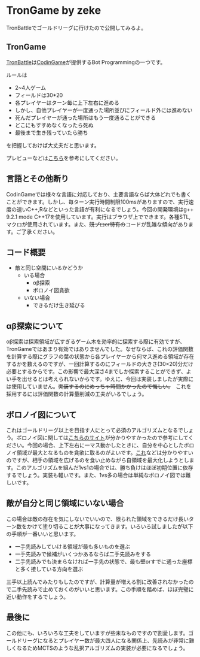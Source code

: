 # TronGame by zeke

TronBattleでゴールドリーグに行けたので公開してみるよ。

## TronGame

[TronBattle](https://www.codingame.com/multiplayer/bot-programming/tron-battle)は[CodinGame](https://www.codingame.com/home)が提供するBot Programmingの一つです。

ルールは
- 2~4人ゲーム
- フィールドは30*20
- 各プレイヤーはターン毎に上下左右に進める
- しかし、自他プレイヤーが一度通った場所並びにフィールド外には進めない
- 死んだプレイヤーが通った場所はもう一度通ることができる
- どこにもすすめなくなったら死ぬ
- 最後まで生き残っていたら勝ち

を把握しておけば大丈夫だと思います。

プレビューなどは[こちら](https://www.codingame.com/replay/480039590
)を参考にしてください。


## 言語とその他断り

CodinGameでは様々な言語に対応しており、主要言語ならば大体どれでも書くことができます。しかし、毎ターン実行時間制限100msがありますので、実行速度の速いC++,Rなどといった言語が有利になるでしょう。今回の開発環境はg++ 9.2.1 mode C++17を使用しています。実行はブラウザ上でできます。各種STL,マクロが使用されています。また、~~競プロer特有の~~コードが乱雑な傾向があります。ご了承ください。


## コード概要

- 敵と同じ空間にいるかどうか
    - いる場合
        - αβ探索
        - ボロノイ図貪欲
    - いない場合
        - できるだけ生き延びる


## αβ探索について

αβ探索は探索領域が広すぎるゲーム木を効率的に探索する際に有効ですが、TronGameではあまり有効ではありませんでした。なぜならば、これの評価関数を計算する際にグラフの葉の状態から各プレイヤーから何マス進める領域が存在するかを数えるのですが、一回計算するのにフィールドの大きさ(30×20)分だけ必要とするからです。この影響で最大深さ4までしか探索することができず、よい手を出せるとは考えられないからです。ゆえに、今回は実装しましたが実際には使用していません。~~実装するのにめっちゃ時間かかったので悔しい。~~　これを採用するには評価関数の計算量削減の工夫がいるでしょう。

## ボロノイ図について

これはゴールドリーグ以上を目指す人にとって必須のアルゴリズムとなるでしょう。ボロノイ図に関しては[こちらのサイト](http://www.ics.kagoshima-u.ac.jp/~fuchida/edu/algorithm/voronoi-diagram/voronoi-diagram.html)が分かりやすかったので参考にしてください。今回の場合、上下左右に一マス動かしたときに、自分を中心としたボロノイ領域が最大となるものを貪欲に取るのがよいです。[これ](https://www.codingame.com/replay/480065627
)などは分かりやすいのですが、相手の領域を広げるのを食い止めながら自領域を最大化しようとします。このアルゴリズムを組んだ1vs1の場合では、勝ち負けはほぼ初期位置に依存するでしょう。実装も軽いです。また、1vs多の場合は単純なボロノイ図では難しいです。

## 敵が自分と同じ領域にいない場合
この場合は敵の存在を気にしないでいいので、限られた領域をできるだけ長いターン数をかけて塗り切ることが大事になってきます。いろいろ試しましたが以下の手順が一番いいと思います。

- 一手先読みしていける領域が最も多いものを選ぶ
- 一手先読みで候補がいくつかあるならば二手先読みをする
- 二手先読みでも決まらなければ一手先の状態で、最も壁orすでに通った座標と多く接している方向を選ぶ

三手以上読んでみたりもしたのですが、計算量が増える割に改善されなかったので二手先読みで止めておくのがいいと思います。この手順を踏めば、ほぼ完璧に近い動作をするでしょう。

## 最後に
この他にも、いろいろな工夫をしていますが些末なものですので割愛します。ゴールドリーグになるとプレイヤー数が最大四人になる関係上、先読みが非常に難しくなるためMCTSのような乱択アルゴリズムの実装が必要になるでしょう。